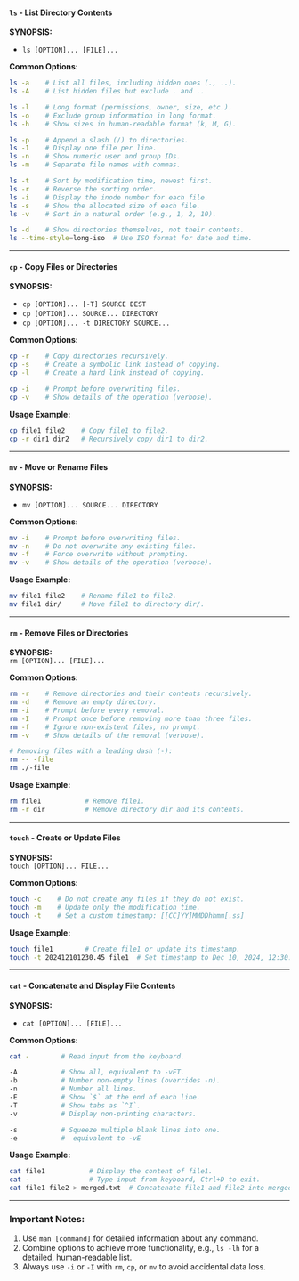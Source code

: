 #### **`ls` - List Directory Contents**

**SYNOPSIS:**  
- `ls [OPTION]... [FILE]...`

**Common Options:**
```bash
ls -a    # List all files, including hidden ones (., ..).
ls -A    # List hidden files but exclude . and ..

ls -l    # Long format (permissions, owner, size, etc.).
ls -o    # Exclude group information in long format.
ls -h    # Show sizes in human-readable format (k, M, G).

ls -p    # Append a slash (/) to directories.
ls -1    # Display one file per line.
ls -n    # Show numeric user and group IDs.
ls -m    # Separate file names with commas.

ls -t    # Sort by modification time, newest first.
ls -r    # Reverse the sorting order.
ls -i    # Display the inode number for each file.
ls -s    # Show the allocated size of each file.
ls -v    # Sort in a natural order (e.g., 1, 2, 10).

ls -d    # Show directories themselves, not their contents.
ls --time-style=long-iso  # Use ISO format for date and time.
```

---

#### **`cp` - Copy Files or Directories**

**SYNOPSIS:**

- `cp [OPTION]... [-T] SOURCE DEST`
- `cp [OPTION]... SOURCE... DIRECTORY`
- `cp [OPTION]... -t DIRECTORY SOURCE...`

**Common Options:**

```bash
cp -r    # Copy directories recursively.
cp -s    # Create a symbolic link instead of copying.
cp -l    # Create a hard link instead of copying.

cp -i    # Prompt before overwriting files.
cp -v    # Show details of the operation (verbose).
```

**Usage Example:**

```bash
cp file1 file2    # Copy file1 to file2.
cp -r dir1 dir2   # Recursively copy dir1 to dir2.
```

---

#### **`mv` - Move or Rename Files**

**SYNOPSIS:**  
- `mv [OPTION]... SOURCE... DIRECTORY`

**Common Options:**

```bash
mv -i    # Prompt before overwriting files.
mv -n    # Do not overwrite any existing files.
mv -f    # Force overwrite without prompting.
mv -v    # Show details of the operation (verbose).
```

**Usage Example:**

```bash
mv file1 file2    # Rename file1 to file2.
mv file1 dir/     # Move file1 to directory dir/.
```

---

#### **`rm` - Remove Files or Directories**

**SYNOPSIS:**  
`rm [OPTION]... [FILE]...`

**Common Options:**

```bash
rm -r    # Remove directories and their contents recursively.
rm -d    # Remove an empty directory.
rm -i    # Prompt before every removal.
rm -I    # Prompt once before removing more than three files.
rm -f    # Ignore non-existent files, no prompt.
rm -v    # Show details of the removal (verbose).

# Removing files with a leading dash (-):
rm -- -file
rm ./-file
```

**Usage Example:**

```bash
rm file1           # Remove file1.
rm -r dir          # Remove directory dir and its contents.
```

---

#### **`touch` - Create or Update Files**

**SYNOPSIS:**  
`touch [OPTION]... FILE...`

**Common Options:**

```bash
touch -c    # Do not create any files if they do not exist.
touch -m    # Update only the modification time.
touch -t    # Set a custom timestamp: [[CC]YY]MMDDhhmm[.ss]
```

**Usage Example:**

```bash
touch file1        # Create file1 or update its timestamp.
touch -t 202412101230.45 file1  # Set timestamp to Dec 10, 2024, 12:30:45.
```

---

#### **`cat` - Concatenate and Display File Contents**

**SYNOPSIS:**  
- `cat [OPTION]... [FILE]...`

**Common Options:**

```bash
cat -        # Read input from the keyboard.

-A           # Show all, equivalent to -vET.
-b           # Number non-empty lines (overrides -n).
-n           # Number all lines.
-E           # Show `$` at the end of each line.
-T           # Show tabs as `^I`.
-v           # Display non-printing characters.

-s           # Squeeze multiple blank lines into one.
-e           #  equivalent to -vE
```

**Usage Example:**

```bash
cat file1           # Display the content of file1.
cat -               # Type input from keyboard, Ctrl+D to exit.
cat file1 file2 > merged.txt  # Concatenate file1 and file2 into merged.txt.
```

---

### **Important Notes:**

1. Use `man [command]` for detailed information about any command.
2. Combine options to achieve more functionality, e.g., `ls -lh` for a detailed, human-readable list.
3. Always use `-i` or `-I` with `rm`, `cp`, or `mv` to avoid accidental data loss.